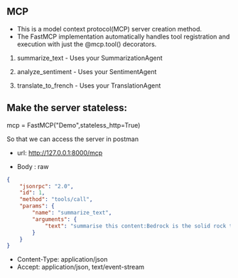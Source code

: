 ## MCP
- This is a model context protocol(MCP) server creation method.
- The FastMCP implementation automatically handles tool registration and execution with just the @mcp.tool() decorators.

1. summarize_text - Uses your SummarizationAgent

2. analyze_sentiment - Uses your SentimentAgent

3. translate_to_french - Uses your TranslationAgent

## Make the server stateless:
mcp = FastMCP("Demo",stateless_http=True)

So that we can access the server in postman

- url: http://127.0.0.1:8000/mcp

- Body : raw

```json
{
    "jsonrpc": "2.0",
    "id": 1,
    "method": "tools/call",
    "params": {
        "name": "summarize_text",
        "arguments": {
            "text": "summarise this content:Bedrock is the solid rock that underlies looser surface material. An exposed portion of bedrock is often called an outcrop. The various kinds of broken and weathered rock material, such as soil and subsoil, that may overlie the bedrock are known as regolith."
        }
    }
}
```

- Content-Type: application/json
- Accept: application/json, text/event-stream



